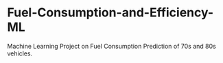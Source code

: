 # Fuel-Consumption-and-Efficiency-ML
Machine Learning Project on Fuel Consumption Prediction of 70s and 80s vehicles.
